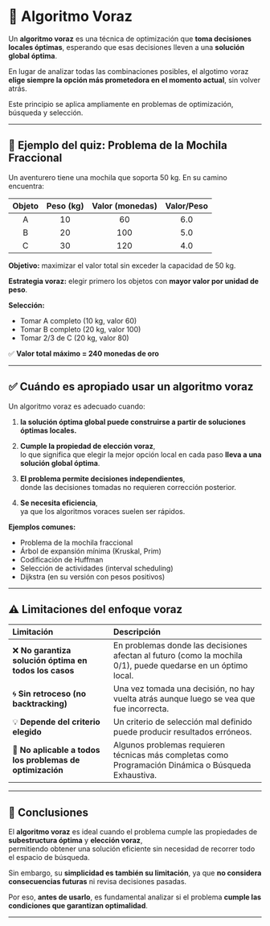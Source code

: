 # 🧠 Algoritmo Voraz

Un **algoritmo voraz** es una técnica de optimización que **toma decisiones locales óptimas**, esperando que esas decisiones lleven a una **solución global óptima**.

En lugar de analizar todas las combinaciones posibles, el algotimo voraz **elige siempre la opción más prometedora en el momento actual**, sin volver atrás.

Este principio se aplica ampliamente en problemas de optimización, búsqueda y selección.

---

## 🎒 Ejemplo del quiz: Problema de la Mochila Fraccional

Un aventurero tiene una mochila que soporta 50 kg. En su camino encuentra:

| Objeto | Peso (kg) | Valor (monedas) | Valor/Peso |
|:------:|:----------:|:----------------:|:-----------:|
| A | 10 | 60 | 6.0 |
| B | 20 | 100 | 5.0 |
| C | 30 | 120 | 4.0 |

**Objetivo:** maximizar el valor total sin exceder la capacidad de 50 kg.

**Estrategia voraz:** elegir primero los objetos con **mayor valor por unidad de peso**.

**Selección:**
- Tomar A completo (10 kg, valor 60)
- Tomar B completo (20 kg, valor 100)
- Tomar 2/3 de C (20 kg, valor 80)

✅ **Valor total máximo = 240 monedas de oro**

---

## ✅ Cuándo es apropiado usar un algoritmo voraz

Un algoritmo voraz es adecuado cuando:

1. **la solución óptima global puede construirse a partir de soluciones óptimas locales.**

2. **Cumple la propiedad de elección voraz**,  
   lo que significa que elegir la mejor opción local en cada paso **lleva a una solución global óptima**.

3. **El problema permite decisiones independientes**,  
   donde las decisiones tomadas no requieren corrección posterior.

4. **Se necesita eficiencia**,  
   ya que los algoritmos voraces suelen ser rápidos.

**Ejemplos comunes:**
- Problema de la mochila fraccional
- Árbol de expansión mínima (Kruskal, Prim)
- Codificación de Huffman
- Selección de actividades (interval scheduling)
- Dijkstra (en su versión con pesos positivos)

---

## ⚠️ Limitaciones del enfoque voraz

| Limitación | Descripción |
|:-----------|:-------------|
| ❌ **No garantiza solución óptima en todos los casos** | En problemas donde las decisiones afectan al futuro (como la mochila 0/1), puede quedarse en un óptimo local. |
| 🌀 **Sin retroceso (no backtracking)** | Una vez tomada una decisión, no hay vuelta atrás aunque luego se vea que fue incorrecta. |
| 💡 **Depende del criterio elegido** | Un criterio de selección mal definido puede producir resultados erróneos. |
| 🧮 **No aplicable a todos los problemas de optimización** | Algunos problemas requieren técnicas más completas como Programación Dinámica o Búsqueda Exhaustiva. |
---

## 🧾 Conclusiones

El **algoritmo voraz** es ideal cuando el problema cumple las propiedades de **subestructura óptima** y **elección voraz**,  
permitiendo obtener una solución eficiente sin necesidad de recorrer todo el espacio de búsqueda.

Sin embargo, su **simplicidad es también su limitación**, ya que **no considera consecuencias futuras** ni revisa decisiones pasadas.

Por eso, **antes de usarlo**, es fundamental analizar si el problema **cumple las condiciones que garantizan optimalidad**.

---
